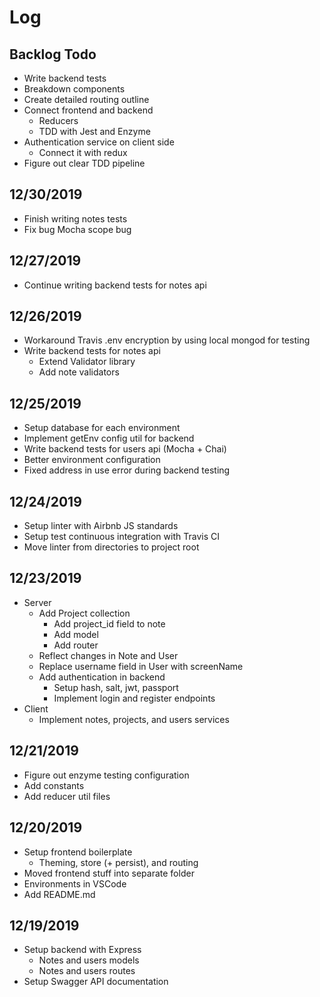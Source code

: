 # Log

## Backlog Todo

- Write backend tests
- Breakdown components
- Create detailed routing outline
- Connect frontend and backend
  - Reducers
  - TDD with Jest and Enzyme
- Authentication service on client side
  - Connect it with redux
- Figure out clear TDD pipeline

## 12/30/2019

- Finish writing notes tests
- Fix bug Mocha scope bug

## 12/27/2019

- Continue writing backend tests for notes api

## 12/26/2019

- Workaround Travis .env encryption by using local mongod for testing
- Write backend tests for notes api
  - Extend Validator library
  - Add note validators

## 12/25/2019

- Setup database for each environment
- Implement getEnv config util for backend
- Write backend tests for users api (Mocha + Chai)
- Better environment configuration
- Fixed address in use error during backend testing

## 12/24/2019

- Setup linter with Airbnb JS standards
- Setup test continuous integration with Travis CI
- Move linter from directories to project root

## 12/23/2019

- Server
  - Add Project collection
    - Add project_id field to note
    - Add model
    - Add router
  - Reflect changes in Note and User
  - Replace username field in User with screenName
  - Add authentication in backend
    - Setup hash, salt, jwt, passport
    - Implement login and register endpoints
- Client
  - Implement notes, projects, and users services

## 12/21/2019

- Figure out enzyme testing configuration
- Add constants
- Add reducer util files

## 12/20/2019

- Setup frontend boilerplate
  - Theming, store (+ persist), and routing
- Moved frontend stuff into separate folder
- Environments in VSCode
- Add README.md

## 12/19/2019

- Setup backend with Express
  - Notes and users models
  - Notes and users routes
- Setup Swagger API documentation
